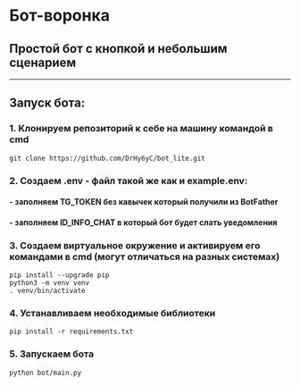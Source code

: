 # Бот-воронка
## Простой бот с кнопкой и небольшим сценарием

---
## Запуск бота:
### 1. Клонируем репозиторий к себе на машину командой в cmd
``````
git clone https://github.com/DrHy6yC/bot_lite.git
``````
### 2. Создаем .env - файл такой же как и example.env:
#### - заполняем TG_TOKEN без кавычек который получили из BotFather
#### - заполняем ID_INFO_CHAT в который бот будет слать уведомления

### 3. Создаем виртуальное окружение и активируем его командами в cmd (могут отличаться на разных системах)
``````
pip install --upgrade pip
python3 -m venv venv
. venv/bin/activate
``````
### 4. Устанавливаем необходимые библиотеки
``````
pip install -r requirements.txt
``````
### 5. Запускаем бота 
``````
python bot/main.py 
``````